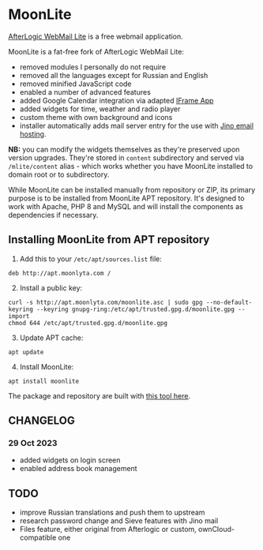 # MoonLite

[AfterLogic WebMail Lite](https://afterlogic.org/webmail-lite) is a free webmail application.

MoonLite is a fat-free fork of AfterLogic WebMail Lite:
- removed modules I personally do not require
- removed all the languages except for Russian and English
- removed minified JavaScript code
- enabled a number of advanced features
- added Google Calendar integration via adapted [IFrame App](https://github.com/afterlogic/aurora-module-webclient-iframe-app)
- added widgets for time, weather and radio player
- custom theme with own background and icons
- installer automatically adds mail server entry for the use with [Jino email hosting](https://jino.ru/).
  
**NB:** you can modify the widgets themselves as they're preserved upon version upgrades. They're stored in `content` subdirectory and served via `/mlite/content` alias - which works whether you have MoonLite installed to domain root or to subdirectory.

While MoonLite can be installed manually from repository or ZIP, its primary purpose is to be installed from MoonLite APT repository. It's designed to work with Apache, PHP 8 and MySQL and will install the components as dependencies if necessary.

## Installing MoonLite from APT repository

1. Add this to your `/etc/apt/sources.list` file:
```
deb http://apt.moonlyta.com /
```

2. Install a public key:
```
curl -s http://apt.moonlyta.com/moonlite.asc | sudo gpg --no-default-keyring --keyring gnupg-ring:/etc/apt/trusted.gpg.d/moonlite.gpg --import
chmod 644 /etc/apt/trusted.gpg.d/moonlite.gpg
```

3. Update APT cache:
```
apt update
```

4. Install MoonLite:
```
apt install moonlite
```

The package and repository are built with [this tool here](https://github.com/igor-moonlite/apt-build).

## CHANGELOG

### 29 Oct 2023
* added widgets on login screen
* enabled address book management

## TODO
* improve Russian translations and push them to upstream
* research password change and Sieve features with Jino mail
* Files feature, either original from Afterlogic or custom, ownCloud-compatible one
